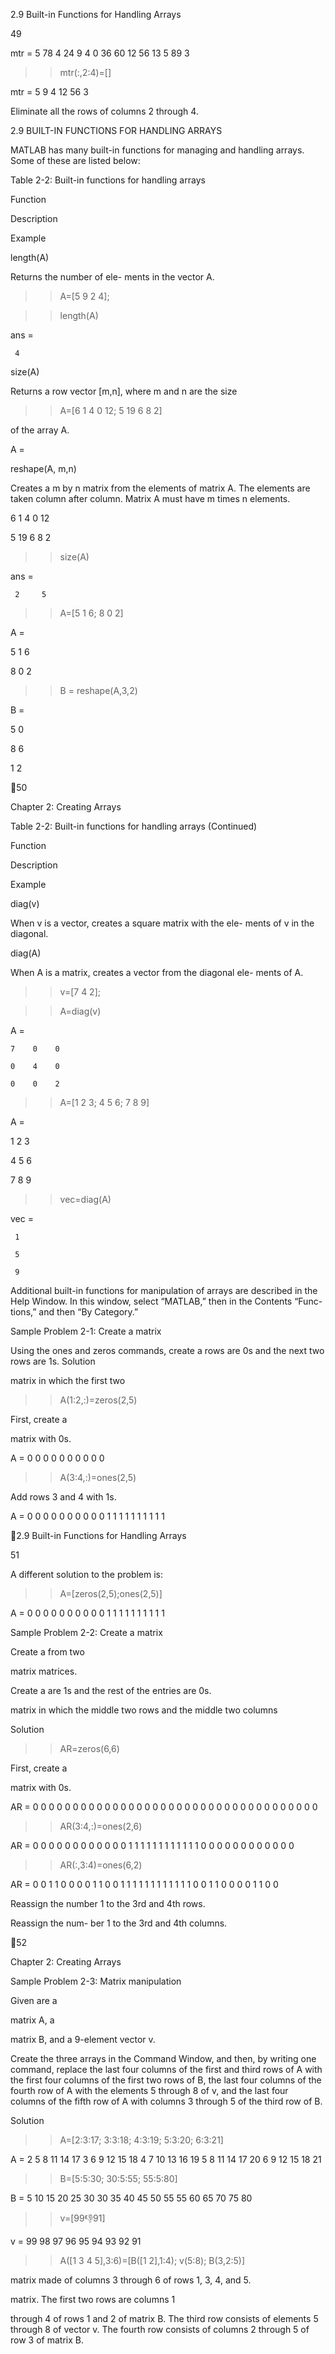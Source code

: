2.9 Built-in Functions for Handling Arrays

49

mtr =
     5    78     4    24     9
     4     0    36    60    12
    56    13     5    89     3

>> mtr(:,2:4)=[]

mtr =
     5     9
     4    12
    56     3
>>

Eliminate all the rows of
columns 2 through 4.

2.9 BUILT-IN FUNCTIONS FOR HANDLING ARRAYS

MATLAB has many built-in functions for managing and handling arrays. Some
of these are listed below:

Table 2-2: Built-in functions for handling arrays

Function

Description

Example

length(A)

Returns  the  number  of  ele-
ments in the vector A.

>> A=[5 9 2 4];

>> length(A)

ans =

     4

size(A)

Returns  a  row  vector  [m,n],
where  m  and  n  are  the  size

>> A=[6 1 4 0 12; 5
19 6 8 2]

 of the array A.

A =

reshape(A,
m,n)

Creates  a  m  by  n  matrix  from
the  elements  of  matrix  A.  The
elements  are  taken  column
after  column.  Matrix  A  must
have m times n elements.

   6   1   4   0  12

   5  19   6   8   2

>> size(A)

ans =

     2     5

>> A=[5 1 6; 8 0 2]

A =

   5   1   6

   8   0   2

>> B =
reshape(A,3,2)

B =

   5   0

   8   6

   1   2

50

Chapter 2: Creating Arrays

Table 2-2: Built-in functions for handling arrays (Continued)

Function

Description

Example

diag(v)

When  v  is  a  vector,  creates  a
square  matrix  with  the  ele-
ments of v in the diagonal.

diag(A)

When  A  is  a  matrix,  creates  a
vector  from  the  diagonal  ele-
ments of A.

>> v=[7 4 2];

>> A=diag(v)

A =

    7    0    0

    0    4    0

    0    0    2

>> A=[1 2 3; 4 5 6;
7 8 9]

A =

   1   2   3

   4   5   6

   7   8   9

>> vec=diag(A)

vec =

     1

     5

     9

Additional built-in functions for manipulation of arrays are described in the
Help Window. In this window, select “MATLAB,” then in the Contents “Func-
tions,” and then “By Category.”

Sample Problem 2-1: Create a matrix

Using the ones and zeros commands, create a
rows are 0s and the next two rows are 1s.
Solution

 matrix in which the first two

>> A(1:2,:)=zeros(2,5)

First, create a

 matrix with 0s.

A =
    0     0     0     0     0
    0     0     0     0     0

>> A(3:4,:)=ones(2,5)

Add rows 3 and 4 with 1s.

A =
     0     0     0     0     0
     0     0     0     0     0
     1     1     1     1     1
     1     1     1     1     1

2.9 Built-in Functions for Handling Arrays

51

A different solution to the problem is:

>> A=[zeros(2,5);ones(2,5)]

A =
     0     0     0     0     0
     0     0     0     0     0
     1     1     1     1     1
     1     1     1     1     1

Sample Problem 2-2: Create a matrix

Create a
from two

 matrix
 matrices.

Create a
are 1s and the rest of the entries are 0s.

 matrix in which the middle two rows and the middle two columns

Solution

>> AR=zeros(6,6)

First, create a

 matrix with 0s.

AR =
    0    0    0    0    0    0
    0    0    0    0    0    0
    0    0    0    0    0    0
    0    0    0    0    0    0
    0    0    0    0    0    0
    0    0    0    0    0    0

>> AR(3:4,:)=ones(2,6)

AR =
    0    0    0    0    0    0
    0    0    0    0    0    0
    1    1    1    1    1    1
    1    1    1    1    1    1
    0    0    0    0    0    0
    0    0    0    0    0    0

>> AR(:,3:4)=ones(6,2)

AR =
    0    0    1    1    0    0
    0    0    1    1    0    0
    1    1    1    1    1    1
    1    1    1    1    1    1
    0    0    1    1    0    0
    0    0    1    1    0    0

Reassign the number 1 to
the 3rd and 4th rows.

Reassign the num-
ber 1 to the 3rd and
4th columns.

52

Chapter 2: Creating Arrays

Sample Problem 2-3: Matrix manipulation

Given are a

 matrix A, a

 matrix B, and a 9-element vector v.

Create  the  three  arrays  in  the  Command  Window,  and  then,  by  writing  one
command, replace the last four columns of the first and third rows of A with the
first four columns of the first two rows of B, the last four columns of the fourth
row of  A with the elements 5 through 8 of v, and the last four columns of the
fifth row of A with columns 3 through 5 of the third row of B.

Solution

>> A=[2:3:17; 3:3:18; 4:3:19; 5:3:20; 6:3:21]

A =
     2     5     8    11    14    17
     3     6     9    12    15    18
     4     7    10    13    16    19
     5     8    11    14    17    20
     6     9    12    15    18    21

>> B=[5:5:30; 30:5:55; 55:5:80]

B =
     5    10    15    20    25    30
    30    35    40    45    50    55
    55    60    65    70    75    80

>> v=[99:-1:91]

v =
    99   98   97   96   95   94   93   92   91

>> A([1 3 4 5],3:6)=[B([1 2],1:4); v(5:8); B(3,2:5)]

 matrix made of
columns 3 through 6
of rows 1, 3, 4, and 5.

 matrix. The first two rows are columns 1

through 4 of rows 1 and 2 of matrix B. The
third row consists of elements 5 through 8 of
vector v. The fourth row consists of columns 2
through 5 of row 3 of matrix B.

